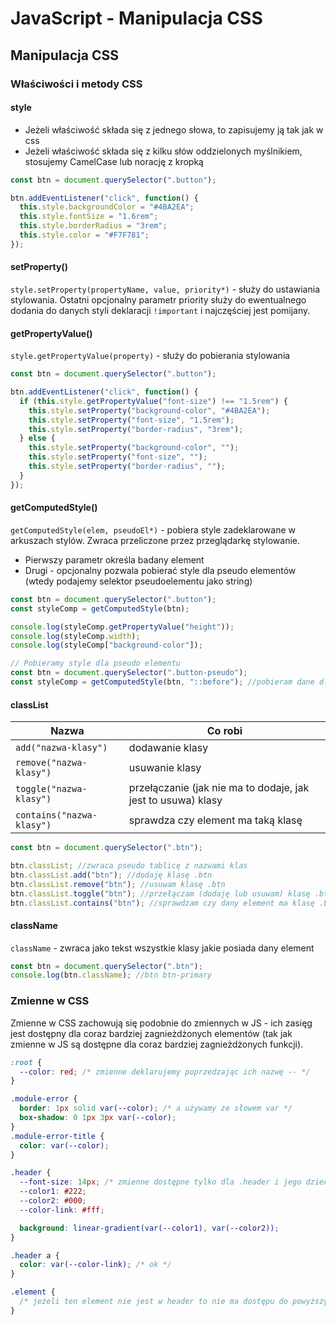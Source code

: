 # JavaScript - Manipulacja CSS

## Manipulacja CSS

### Właściwości i metody CSS

#### style

- Jeżeli właściwość składa się z jednego słowa, to zapisujemy ją tak jak w css
- Jeżeli właściwość składa się z kilku słów oddzielonych myślnikiem, stosujemy CamelCase lub norację z kropką

```javascript
const btn = document.querySelector(".button");

btn.addEventListener("click", function() {
  this.style.backgroundColor = "#4BA2EA";
  this.style.fontSize = "1.6rem";
  this.style.borderRadius = "3rem";
  this.style.color = "#F7F781";
});
```

#### setProperty()

`style.setProperty(propertyName, value, priority*)` - służy do ustawiania stylowania. Ostatni opcjonalny parametr priority służy do ewentualnego dodania do danych styli deklaracji `!important` i najczęściej jest pomijany.

#### getPropertyValue()

`style.getPropertyValue(property)` - służy do pobierania stylowania

```javascript
const btn = document.querySelector(".button");

btn.addEventListener("click", function() {
  if (this.style.getPropertyValue("font-size") !== "1.5rem") {
    this.style.setProperty("background-color", "#4BA2EA");
    this.style.setProperty("font-size", "1.5rem");
    this.style.setProperty("border-radius", "3rem");
  } else {
    this.style.setProperty("background-color", "");
    this.style.setProperty("font-size", "");
    this.style.setProperty("border-radius", "");
  }
});
```

#### getComputedStyle()

`getComputedStyle(elem, pseudoEl*)` - pobiera style zadeklarowane w arkuszach stylów. Zwraca przeliczone przez przeglądarkę stylowanie.

- Pierwszy parametr określa badany element
- Drugi - opcjonalny pozwala pobierać style dla pseudo elementów (wtedy podajemy selektor pseudoelementu jako string)

```javascript
const btn = document.querySelector(".button");
const styleComp = getComputedStyle(btn);

console.log(styleComp.getPropertyValue("height"));
console.log(styleComp.width);
console.log(styleComp["background-color"]);

// Pobieramy style dla pseudo elementu
const btn = document.querySelector(".button-pseudo");
const styleComp = getComputedStyle(btn, "::before"); //pobieram dane dla pseudoelementu
```

#### classList

| Nazwa                     | Co robi                                                      |
| ------------------------- | ------------------------------------------------------------ |
| `add("nazwa-klasy")`      | dodawanie klasy                                              |
| `remove("nazwa-klasy")`   | usuwanie klasy                                               |
| `toggle("nazwa-klasy")`   | przełączanie (jak nie ma to dodaje, jak jest to usuwa) klasy |
| `contains("nazwa-klasy")` | sprawdza czy element ma taką klasę                           |

```javascript
const btn = document.querySelector(".btn");

btn.classList; //zwraca pseudo tablicę z nazwami klas
btn.classList.add("btn"); //dodaję klasę .btn
btn.classList.remove("btn"); //usuwam klasę .btn
btn.classList.toggle("btn"); //przełączam (dodaję lub usuwam) klasę .btn
btn.classList.contains("btn"); //sprawdzam czy dany element ma klasę .btn
```

#### className

`className` - zwraca jako tekst wszystkie klasy jakie posiada dany element

```javascript
const btn = document.querySelector(".btn");
console.log(btn.className); //btn btn-primary
```

### Zmienne w CSS

Zmienne w CSS zachowują się podobnie do zmiennych w JS - ich zasięg jest dostępny dla coraz bardziej zagnieżdżonych elementów (tak jak zmienne w JS są dostępne dla coraz bardziej zagnieżdżonych funkcji).

```css
:root {
  --color: red; /* zmienne deklarujemy poprzedzając ich nazwę -- */
}

.module-error {
  border: 1px solid var(--color); /* a używamy ze słowem var */
  box-shadow: 0 1px 3px var(--color);
}
.module-error-title {
  color: var(--color);
}
```

```css
.header {
  --font-size: 14px; /* zmienne dostępne tylko dla .header i jego dzieci */
  --color1: #222;
  --color2: #000;
  --color-link: #fff;

  background: linear-gradient(var(--color1), var(--color2));
}

.header a {
  color: var(--color-link); /* ok */
}

.element {
  /* jeżeli ten element nie jest w header to nie ma dostępu do powyższych zmiennych */
}
```
